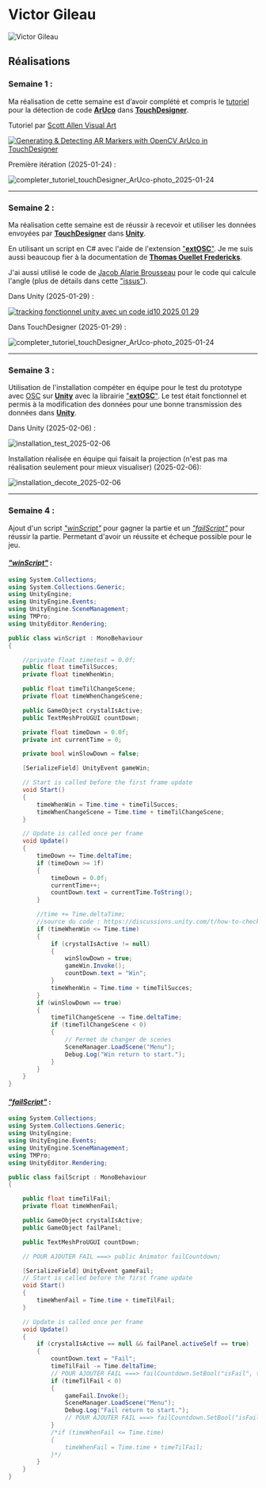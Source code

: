 # Victor Gileau

<!--<img src="vic_00000.jpg" alt="vic" width="720"/>-->
![Victor Gileau](./vic_00000.jpg)

## Réalisations

 <!-- Une image par semaine de la réalisation dont tu es le plus fier avec une légende -->

### Semaine 1 :

Ma réalisation de cette semaine est d’avoir complété et compris le [tutoriel](https://www.youtube.com/watch?v=oaHM6CtlqQY&t=1s) pour la détection de code **[ArUco](https://docs.opencv.org/4.x/d5/dae/tutorial_aruco_detection.html)** dans **[TouchDesigner](https://derivative.ca)**.

Tutoriel par [Scott Allen Visual Art](https://www.youtube.com/@ScottAllenvis)

[![Generating & Detecting AR Markers with OpenCV ArUco in TouchDesigner](https://img.youtube.com/vi/oaHM6CtlqQY/0.jpg)](https://www.youtube.com/watch?v=oaHM6CtlqQY)

Première itération (2025-01-24) :

![completer_tutoriel_touchDesigner_ArUco-photo_2025-01-24](../../Assets/images/image_doc_victor/completer_tutoriel_touchDesigner_ArUco-photo_2025-01-24.jpg)

---

### Semaine 2 :


Ma réalisation cette semaine est de réussir à recevoir et utiliser les données envoyées par **[TouchDesigner](https://derivative.ca)** dans **[Unity](https://unity.com)**.

En utilisant un script en C# avec l'aide de l'extension ["**extOSC**"](https://github.com/Iam1337/extOSC). Je me suis aussi beaucoup fier à la documentation de **[Thomas Ouellet Fredericks](https://t-o-f.info/m5_docs/#/unity/extosc/README)**.

J'ai aussi utilisé le code de [Jacob Alarie Brousseau](https://github.com/Les-gars-d-la-table/Canevas-Cosmique/blob/main/docs/journaux/alariebrousseau_jacob_journal.md) pour le code qui calcule l'angle (plus de détails dans cette ["issus"](https://github.com/Ethereal-Creators/Etheria/issues/5)).

Dans Unity (2025-01-29) :

[![tracking fonctionnel unity avec un code id10 2025 01 29](https://img.youtube.com/vi/-zSgB_mS-zw/0.jpg)](https://www.youtube.com/watch?v=-zSgB_mS-zw)

Dans TouchDesigner (2025-01-29) :

![completer_tutoriel_touchDesigner_ArUco-photo_2025-01-24](../../Assets/images/image_doc_victor/detectionTouch-yoshi_2025-01-29.png)

---

### Semaine 3 :

Utilisation de l'installation compéter en équipe pour le test du prototype avec [OSC](https://en.wikipedia.org/wiki/Open_Sound_Control) sur **[Unity](https://unity.com)** avec la librairie ["**extOSC**"](https://github.com/Iam1337/extOSC). Le test était fonctionnel et permis à la modification des données pour une bonne transmission des données dans **[Unity](https://unity.com)**.

Dans Unity (2025-02-06) :

![installation_test_2025-02-06](../../Assets/images/image_doc_victor/installation_test_2025-02-06.jpeg)

Installation réalisée en équipe qui faisait la projection (n'est pas ma réalisation seulement pour mieux visualiser) (2025-02-06):

![installation_decote_2025-02-06](../../Assets/images/installation_decote_2025-02-06.jpeg)

---

### Semaine 4 :

Ajout d'un script [*"winScript"*](https://github.com/Ethereal-Creators/EtheriaKingdom_Uni/blob/main/Etheria_Kingdom/Assets/Scripts/winScript.cs) pour gagner la partie et un [*"failScript"*](https://github.com/Ethereal-Creators/EtheriaKingdom_Uni/blob/main/Etheria_Kingdom/Assets/Scripts/failScript.cs) pour réussir la partie. Permetant d'avoir un réussite et écheque possible pour le jeu.

#### [*"winScript"*](https://github.com/Ethereal-Creators/EtheriaKingdom_Uni/blob/main/Etheria_Kingdom/Assets/Scripts/winScript.cs) :
```c#
using System.Collections;
using System.Collections.Generic;
using UnityEngine;
using UnityEngine.Events;
using UnityEngine.SceneManagement;
using TMPro;
using UnityEditor.Rendering;

public class winScript : MonoBehaviour
{

    //private float timetest = 0.0f;
    public float timeTilSucces;
    private float timeWhenWin;

    public float timeTilChangeScene;
    private float timeWhenChangeScene;

    public GameObject crystalIsActive;
    public TextMeshProUGUI countDown;

    private float timeDown = 0.0f;
    private int currentTime = 0;

    private bool winSlowDown = false;

    [SerializeField] UnityEvent gameWin;

    // Start is called before the first frame update
    void Start()
    {
        timeWhenWin = Time.time + timeTilSucces;
        timeWhenChangeScene = Time.time + timeTilChangeScene;
    }

    // Update is called once per frame
    void Update()
    {
        timeDown += Time.deltaTime;
        if (timeDown >= 1f)
        {
            timeDown = 0.0f;
            currentTime++;
            countDown.text = currentTime.ToString();
        }

        //time += Time.deltaTime;
        //source du code : https://discussions.unity.com/t/how-to-check-if-object-is-active/116705
        if (timeWhenWin <= Time.time)
        {
            if (crystalIsActive != null)
            {
                winSlowDown = true;
                gameWin.Invoke();
                countDown.text = "Win";
            }
            timeWhenWin = Time.time + timeTilSucces;
        }
        if (winSlowDown == true)
        {
            timeTilChangeScene -= Time.deltaTime;
            if (timeTilChangeScene < 0)
            {
                // Permet de changer de scenes
                SceneManager.LoadScene("Menu");
                Debug.Log("Win return to start.");
            }
        }
    }
}
```

#### [*"failScript"*](https://github.com/Ethereal-Creators/EtheriaKingdom_Uni/blob/main/Etheria_Kingdom/Assets/Scripts/failScript.cs) :
```c#
using System.Collections;
using System.Collections.Generic;
using UnityEngine;
using UnityEngine.Events;
using UnityEngine.SceneManagement;
using TMPro;
using UnityEditor.Rendering;

public class failScript : MonoBehaviour
{

    public float timeTilFail;
    private float timeWhenFail;

    public GameObject crystalIsActive;
    public GameObject failPanel;

    public TextMeshProUGUI countDown;

    // POUR AJOUTER FAIL ===> public Animator failCountdown;

    [SerializeField] UnityEvent gameFail;
    // Start is called before the first frame update
    void Start()
    {
        timeWhenFail = Time.time + timeTilFail;
    }

    // Update is called once per frame
    void Update()
    {
        if (crystalIsActive == null && failPanel.activeSelf == true)
        {
            countDown.text = "Fail";
            timeTilFail -= Time.deltaTime;
            // POUR AJOUTER FAIL ===> failCountdown.SetBool("isFail", true);
            if (timeTilFail < 0)
            {
                gameFail.Invoke();
                SceneManager.LoadScene("Menu");
                Debug.Log("Fail return to start.");
                // POUR AJOUTER FAIL ===> failCountdown.SetBool("isFail", false);
            }
            /*if (timeWhenFail <= Time.time)
            {
                timeWhenFail = Time.time + timeTilFail;
            }*/
        }
    }
}
```

<!--* ![S1 Développement du concept](https://fakeimg.pl/400x400?text=Concept)-->

